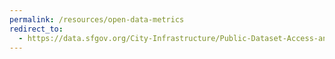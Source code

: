 ```yaml
---
permalink: /resources/open-data-metrics
redirect_to:
  - https://data.sfgov.org/City-Infrastructure/Public-Dataset-Access-and-Usage/su99-qvi4
---
```

